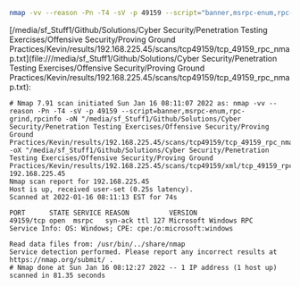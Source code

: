 ```bash
nmap -vv --reason -Pn -T4 -sV -p 49159 --script="banner,msrpc-enum,rpc-grind,rpcinfo" -oN "/media/sf_Stuff1/Github/Solutions/Cyber Security/Penetration Testing Exercises/Offensive Security/Proving Ground Practices/Kevin/results/192.168.225.45/scans/tcp49159/tcp_49159_rpc_nmap.txt" -oX "/media/sf_Stuff1/Github/Solutions/Cyber Security/Penetration Testing Exercises/Offensive Security/Proving Ground Practices/Kevin/results/192.168.225.45/scans/tcp49159/xml/tcp_49159_rpc_nmap.xml" 192.168.225.45
```

[/media/sf_Stuff1/Github/Solutions/Cyber Security/Penetration Testing Exercises/Offensive Security/Proving Ground Practices/Kevin/results/192.168.225.45/scans/tcp49159/tcp_49159_rpc_nmap.txt](file:///media/sf_Stuff1/Github/Solutions/Cyber Security/Penetration Testing Exercises/Offensive Security/Proving Ground Practices/Kevin/results/192.168.225.45/scans/tcp49159/tcp_49159_rpc_nmap.txt):

```
# Nmap 7.91 scan initiated Sun Jan 16 08:11:07 2022 as: nmap -vv --reason -Pn -T4 -sV -p 49159 --script=banner,msrpc-enum,rpc-grind,rpcinfo -oN "/media/sf_Stuff1/Github/Solutions/Cyber Security/Penetration Testing Exercises/Offensive Security/Proving Ground Practices/Kevin/results/192.168.225.45/scans/tcp49159/tcp_49159_rpc_nmap.txt" -oX "/media/sf_Stuff1/Github/Solutions/Cyber Security/Penetration Testing Exercises/Offensive Security/Proving Ground Practices/Kevin/results/192.168.225.45/scans/tcp49159/xml/tcp_49159_rpc_nmap.xml" 192.168.225.45
Nmap scan report for 192.168.225.45
Host is up, received user-set (0.25s latency).
Scanned at 2022-01-16 08:11:13 EST for 74s

PORT      STATE SERVICE REASON          VERSION
49159/tcp open  msrpc   syn-ack ttl 127 Microsoft Windows RPC
Service Info: OS: Windows; CPE: cpe:/o:microsoft:windows

Read data files from: /usr/bin/../share/nmap
Service detection performed. Please report any incorrect results at https://nmap.org/submit/ .
# Nmap done at Sun Jan 16 08:12:27 2022 -- 1 IP address (1 host up) scanned in 81.35 seconds

```
